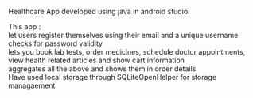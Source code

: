 Healthcare App developed using java in android studio.  


This app :  
let users register themselves using their email and a unique username 
checks for password validity  
lets you book lab tests, order medicines, schedule doctor appointments, view health related articles and show cart information  
aggregates all the above and shows them in order details  
Have used local storage through SQLiteOpenHelper for storage managaement 
